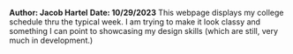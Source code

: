 **Author: Jacob Hartel**
**Date: 10/29/2023**
This webpage displays my college schedule thru the typical week.
I am trying to make it look classy and something I can point to showcasing my design skills (which are still, very much in development.)